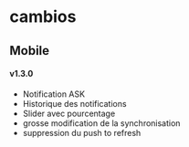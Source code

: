 cambios
=========

Mobile 
------

#### v1.3.0 

* Notification ASK
* Historique des notifications
* Slider avec pourcentage
* grosse modification de la synchronisation
* suppression du push to refresh
